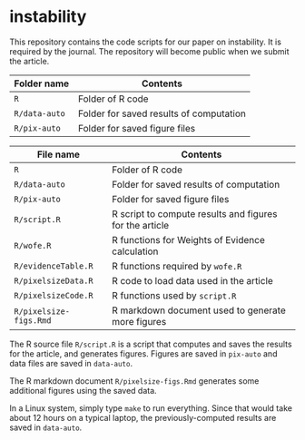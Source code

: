 # instability

This repository contains the code scripts for our paper on instability.
It is required by the journal. The repository will become public when we
submit the article.

| Folder name | Contents |
| --------  | -------- |
| `R`       | Folder of R code |
| `R/data-auto` | Folder for saved results of computation |
| `R/pix-auto` | Folder for saved figure files |

| File name | Contents |
| --------  | -------- |
| `R`       | Folder of R code |
| `R/data-auto` | Folder for saved results of computation |
| `R/pix-auto` | Folder for saved figure files |
| `R/script.R` | R script to compute results and figures for the article |
| `R/wofe.R`   | R functions for Weights of Evidence calculation |
| `R/evidenceTable.R` | R functions required by `wofe.R` |
| `R/pixelsizeData.R` | R code to load data used in the article |
| `R/pixelsizeCode.R` | R functions used by `script.R` |
| `R/pixelsize-figs.Rmd` | R markdown document used to generate more figures |


The R source file `R/script.R` is a script that computes and saves the results
for the article, and generates figures. Figures are saved in `pix-auto`
and data files are saved in `data-auto`.

The R markdown document `R/pixelsize-figs.Rmd` generates some
additional figures using the saved data.

In a Linux system, simply type `make` to run everything. Since that would take
about 12 hours on a typical laptop, the previously-computed results
are saved in `data-auto`.
